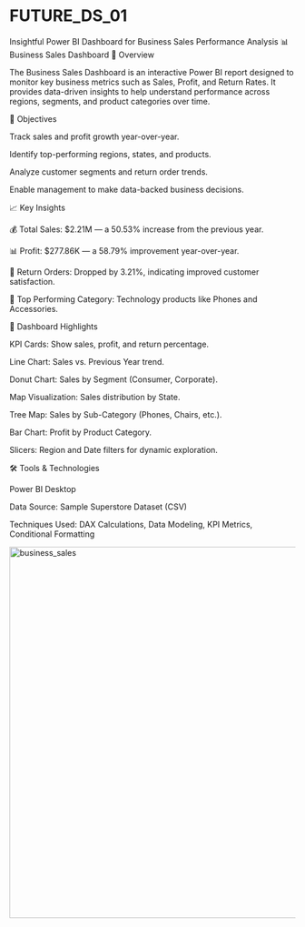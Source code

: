 # FUTURE_DS_01
Insightful Power BI Dashboard for Business Sales Performance Analysis
📊 Business Sales Dashboard
🧩 Overview

The Business Sales Dashboard is an interactive Power BI report designed to monitor key business metrics such as Sales, Profit, and Return Rates.
It provides data-driven insights to help understand performance across regions, segments, and product categories over time.

🎯 Objectives

Track sales and profit growth year-over-year.

Identify top-performing regions, states, and products.

Analyze customer segments and return order trends.

Enable management to make data-backed business decisions.

📈 Key Insights

💰 Total Sales: $2.21M — a 50.53% increase from the previous year.

📊 Profit: $277.86K — a 58.79% improvement year-over-year.

🔁 Return Orders: Dropped by 3.21%, indicating improved customer satisfaction.

🧭 Top Performing Category: Technology products like Phones and Accessories.

🧠 Dashboard Highlights

KPI Cards: Show sales, profit, and return percentage.

Line Chart: Sales vs. Previous Year trend.

Donut Chart: Sales by Segment (Consumer, Corporate).

Map Visualization: Sales distribution by State.

Tree Map: Sales by Sub-Category (Phones, Chairs, etc.).

Bar Chart: Profit by Product Category.

Slicers: Region and Date filters for dynamic exploration.

🛠️ Tools & Technologies

Power BI Desktop

Data Source: Sample Superstore Dataset (CSV)

Techniques Used: DAX Calculations, Data Modeling, KPI Metrics, Conditional Formatting


<img width="1167" height="653" alt="business_sales" src="https://github.com/user-attachments/assets/b7019063-07c4-4de2-967f-16a79222ab88" />

